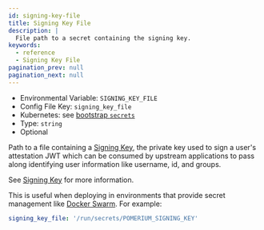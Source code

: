 ```yaml
---
id: signing-key-file
title: Signing Key File
description: |
  File path to a secret containing the signing key.
keywords:
  - reference
  - Signing Key File
pagination_prev: null
pagination_next: null
---
```


- Environmental Variable: `SIGNING_KEY_FILE`
- Config File Key: `signing_key_file`
- Kubernetes: see [bootstrap `secrets`](/docs/deploying/k8s/reference#spec)
- Type: `string`
- Optional

Path to a file containing a [Signing Key](./signing-key), the private key used to sign a user's attestation JWT which can be consumed by upstream applications to pass along identifying user information like username, id, and groups.

See [Signing Key](./signing-key) for more information.

This is useful when deploying in environments that provide secret management like [Docker Swarm](https://docs.docker.com/engine/swarm/secrets/). For example:

```yaml
signing_key_file: '/run/secrets/POMERIUM_SIGNING_KEY'
```
